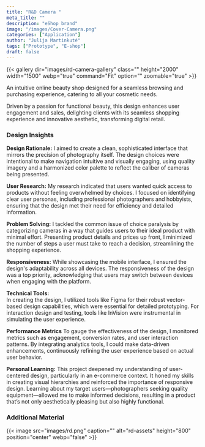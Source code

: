 ```yaml
---
title: "R&D Camera "
meta_title: ""
description: "eShop brand"
image: "/images/Cover-Camera.png"
categories: ["Application"]
author: "Julija Martinkutė"
tags: ["Prototype", "E-shop"]
draft: false
---
```


{{< gallery dir="images/rd-camera-gallery" class="" height="2000" width="1500" webp="true" command="Fit" option="" zoomable="true" >}}

An intuitive online beauty shop designed for a seamless browsing and purchasing experience, catering to all your cosmetic needs.

Driven by a passion for functional beauty, this design enhances user engagement and sales, delighting clients with its seamless shopping experience and innovative aesthetic, transforming digital retail. 

### Design Insights

**Design Rationale:** 
I aimed to create a clean, sophisticated interface that mirrors the precision of photography itself. The design choices were intentional to make navigation intuitive and visually engaging, using quality imagery and a harmonized color palette to reflect the caliber of cameras being presented.

**User Research:** 
My research indicated that users wanted quick access to products without feeling overwhelmed by choices. I focused on identifying clear user personas, including professional photographers and hobbyists, ensuring that the design met their need for efficiency and detailed information.

**Problem Solving:** 
I tackled the common issue of choice paralysis by categorizing cameras in a way that guides users to their ideal product with minimal effort. Presenting product details and prices up front, I minimized the number of steps a user must take to reach a decision, streamlining the shopping experience.
 
**Responsiveness:** 
While showcasing the mobile interface, I ensured the design's adaptability across all devices. The responsiveness of the design was a top priority, acknowledging that users may switch between devices when engaging with the platform.
 

**Technical Tools:**    
In creating the design, I utilized tools like Figma for their robust vector-based design capabilities, which were essential for detailed prototyping. For interaction design and testing, tools like InVision were instrumental in simulating the user experience. 
 
**Performance Metrics** 
To gauge the effectiveness of the design, I monitored metrics such as engagement, conversion rates, and user interaction patterns. By integrating analytics tools, I could make data-driven enhancements, continuously refining the user experience based on actual user behavior.

**Personal Learning:** 
This project deepened my understanding of user-centered design, particularly in an e-commerce context. It honed my skills in creating visual hierarchies and reinforced the importance of responsive design. Learning about my target users—photographers seeking quality equipment—allowed me to make informed decisions, resulting in a product that’s not only aesthetically pleasing but also highly functional.

### Additional Material 
 
{{< image src="images/rd.png" caption="" alt="rd-assets" height="800" position="center" webp="false" >}}
